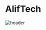 # AlifTech

![header](https://capsule-render.vercel.app/api?type=waving&height=220&text=MUKHAMMADAMIN%20BURANBOYEV%20&desc=TASK%20COMPLITED%20FOR520ALIF520TECH520🙂&animation=fadeIn&fontSize=20&fontAlign=74&fontAlignY=38&descAlign=77&color=d0b0ff)

